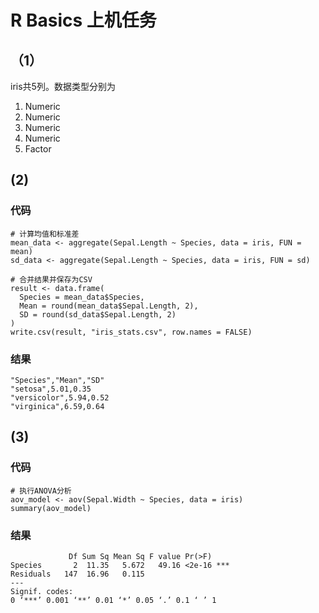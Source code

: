 # R Basics 上机任务
## （1）
iris共5列。数据类型分别为
1. Numeric
2. Numeric
3. Numeric
4. Numeric
5. Factor

## (2)
### 代码
```
# 计算均值和标准差
mean_data <- aggregate(Sepal.Length ~ Species, data = iris, FUN = mean)
sd_data <- aggregate(Sepal.Length ~ Species, data = iris, FUN = sd)

# 合并结果并保存为CSV
result <- data.frame(
  Species = mean_data$Species,
  Mean = round(mean_data$Sepal.Length, 2),
  SD = round(sd_data$Sepal.Length, 2)
)
write.csv(result, "iris_stats.csv", row.names = FALSE)
```
### 结果
```
"Species","Mean","SD"
"setosa",5.01,0.35
"versicolor",5.94,0.52
"virginica",6.59,0.64
```

## (3)
### 代码
```
# 执行ANOVA分析
aov_model <- aov(Sepal.Width ~ Species, data = iris)
summary(aov_model)
```
### 结果
```
             Df Sum Sq Mean Sq F value Pr(>F)    
Species       2  11.35   5.672   49.16 <2e-16 ***
Residuals   147  16.96   0.115                   
---
Signif. codes:  
0 ‘***’ 0.001 ‘**’ 0.01 ‘*’ 0.05 ‘.’ 0.1 ‘ ’ 1
```
